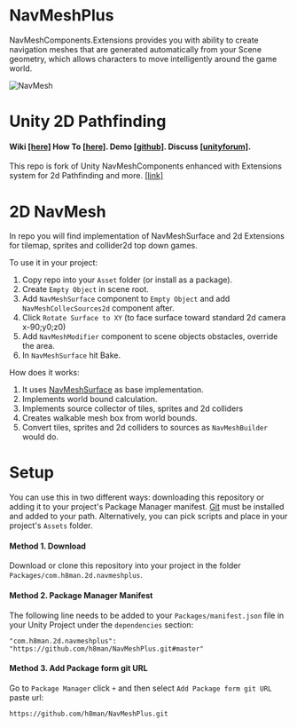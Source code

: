 
# NavMeshPlus

NavMeshComponents.Extensions provides you with ability to create navigation meshes that are generated automatically from your Scene
geometry, which allows characters to move intelligently around the game world.

![NavMesh](https://github.com/h8man/NavMeshPlus/wiki/images/Tittle-01.png)

# Unity 2D Pathfinding 
#### Wiki [[here]](https://github.com/h8man/NavMeshPlus/wiki) How To [[here]](https://github.com/h8man/NavMeshPlus/wiki/HOW-TO). Demo [[github]](https://github.com/h8man/RedHotSweetPepper ). Discuss [[unityforum]](https://forum.unity.com/threads/2d-navmesh-pathfinding.503596/ ).

This repo is fork of Unity NavMeshComponents enhanced with Extensions system for 2d Pathfinding and more. [[link]](https://github.com/Unity-Technologies/NavMeshComponents)

# 2D NavMesh

In repo you will find implementation of NavMeshSurface and 2d Extensions for tilemap, sprites and collider2d top down games.

To use it in your project:

1. Copy repo into your `Asset` folder (or install as a package).
2. Create `Empty Object` in scene root.
3. Add `NavMeshSurface` component to `Empty Object` and add `NavMeshCollecSources2d` component after.
4. Click `Rotate Surface to XY` (to face surface toward standard 2d camera x-90;y0;z0)
4. Add `NavMeshModifier` component to scene objects obstacles, override the area.
5. In `NavMeshSurface` hit Bake.

How does it works:

1. It uses [NavMeshSurface](https://docs.unity3d.com/Manual/class-NavMeshSurface.html) as base implementation.
2. Implements world bound calculation.
3. Implements source collector of tiles, sprites and 2d colliders
4. Creates walkable mesh box from world bounds.
5. Convert tiles, sprites and 2d colliders to sources as `NavMeshBuilder` would do.
# Setup

You can use this in two different ways: downloading this repository or adding it to your project's Package Manager manifest. [Git](https://git-scm.com/) must be installed and added to your path.
Alternatively, you can pick scripts and place in your project's `Assets` folder.

#### Method 1. Download
Download or clone this repository into your project in the folder `Packages/com.h8man.2d.navmeshplus`.

#### Method 2. Package Manager Manifest
The following line needs to be added to your `Packages/manifest.json` file in your Unity Project under the `dependencies` section:
```
"com.h8man.2d.navmeshplus": "https://github.com/h8man/NavMeshPlus.git#master"
```
#### Method 3. Add Package form git URL
Go to `Package Manager` click `+` and then select `Add Package form git URL` paste url:
```
https://github.com/h8man/NavMeshPlus.git
```
